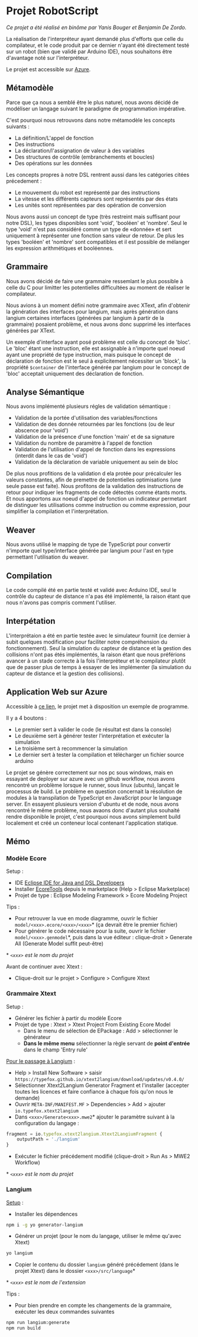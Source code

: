# Projet RobotScript

_Ce projet a été réalisé en binôme par Yanis Bouger et Benjamin De Zordo._

La réalisation de l'interpréteur ayant demandé plus d'efforts que celle du compilateur, et le code produit par ce dernier n'ayant été directement testé sur un robot (bien que validé par Arduino IDE), nous souhaitons être d'avantage noté sur l'interpréteur.

Le projet est accessible sur [Azure](https://robotscriptlang.azurewebsites.net).

## Métamodèle

Parce que ça nous a semblé être le plus naturel, nous avons décidé de modéliser un langage suivant le paradigme de programmation impérative.

C'est pourquoi nous retrouvons dans notre métamodèle les concepts suivants :
 - La définition/L'appel de fonction
 - Des instructions
 - La déclaration/l'assignation de valeur à des variables
 - Des structures de contrôle (embranchements et boucles)
 - Des opérations sur les données

Les concepts propres à notre DSL rentrent aussi dans les catégories citées précedement :
 - Le mouvement du robot est représenté par des instructions
 - La vitesse et les différents capteurs sont représentés par des états
 - Les unités sont représentées par des opération de conversion

Nous avons aussi un concept de type (très restreint mais suffisant pour notre DSL), les types disponibles sont 'void', 'booléen' et 'nombre'.
Seul le type 'void' n'est pas considéré comme un type de «donnée» et sert uniquement à représenter une fonction sans valeur de retour.
De plus les types 'booléen' et 'nombre' sont compatibles et il est possible de mélanger les expression arithmétiques et booléennes.

## Grammaire

Nous avons décidé de faire une grammaire ressemlant le plus possible à celle du C pour limitter les potentielles difficultées au moment de réaliser le compilateur.

Nous avions à un moment défini notre grammaire avec XText, afin d'obtenir la génération des interfaces pour langium, mais après génération dans langium certaines interfaces (générées par langium à partir de la grammaire) posaient problème, et nous avons donc supprimé les interfaces générées par XText.

Un exemple d'interface ayant posé problème est celle du concept de 'bloc'. Le 'bloc' étant une instruction, elle est assignable à n'importe quel noeud ayant une propriété de type instruction, mais puisque le concept de déclaration de fonction est le seul à explicitement nécessiter un 'block', la propriété `$container` de l'interface générée par langium pour le concept de 'bloc' acceptait uniquement des déclaration de fonction.

## Analyse Sémantique

Nous avons implémenté plusieurs régles de validation sémantique :
 - Validation de la portée d'utilisation des variables/fonctions
 - Validation de des donnée retournées par les fonctions (ou de leur abscence pour 'void')
 - Validation de la présence d'une fonction 'main' et de sa signature
 - Validation du nombre de paramètre à l'appel de fonction
 - Validation de l'utilisation d'appel de fonction dans les expressions (interdit dans le cas de 'void')
 - Validation de la déclaration de variable uniquement au sein de bloc

De plus nous profitions de la validation d ela protée pour précalculer les valeurs constantes, afin de premettre de potentielles optimisations (une seule passe est faite).
Nous profitons de la validation des instructions de retour pour indiquer les fragments de code détectés comme étants morts.
Et nous apportons aux noeud d'appel de fonction un indicateur permetant de distinguer les utilisations comme instruction ou comme expression, pour simplifier la compilation et l'interprétation.

## Weaver

Nous avons utilisé le mapping de type de TypeScript pour convertir n'importe quel type/interface générée par langium pour l'ast en type permettant l'utilisation du weaver.

## Compilation

Le code compilé été en partie testé et validé avec Arduino IDE, seul le contrôle du capteur de distance n'a pas été implémenté, la raison étant que nous n'avons pas compris comment l'utiliser.

## Interpétation

L'interprétaion a été en partie testée avec le simulateur fournit (ce dernier à subit quelques modification pour faciliter notre compréhension du fonctionnement). Seul la simulation du capteur de distance et la gestion des collisions n'ont pas étés implémentés, la raison étant que nous préférions avancer à un stade correcte à la fois l'interpréteur et le compilateur plutôt que de passer plus de temps à essayer de les implémenter (la simulation du capteur de distance et la gestion des collisions).

## Application Web sur Azure

Accessible à [ce lien](https://robotscriptlang.azurewebsites.net), le projet met à disposition un exemple de programme.

Il y a 4 boutons :
 - Le premier sert à valider le code (le résultat est dans la console)
 - Le deuxième sert à générer tester l'interprétation et exécuter la simulation
 - Le troisième sert à recommencer la simulation
 - Le dernier sert à tester la compilation et télécharger un fichier source arduino

Le projet se génère correctement sur nos pc sous windows, mais en essayant de deployer sur azure avec un github workflow, nous avons rencontré un problème lorsque le runner, sous linux (ubuntu), lançait le processus de build. Le problème en question concernait la résolution de modules à la transpilation de TypeScript en JavaScript pour le language server. En essayent plusieurs version d'ubuntu et de node, nous avons rencontré le même problème, nous avaons donc d'autant plus souhaité rendre disponible le projet, c'est pourquoi nous avons simplement build localement et créé un conteneur local contenant l'application statique.

## Mémo

### Modèle Ecore
Setup :
- IDE [Eclipse IDE for Java and DSL Developers](https://www.eclipse.org/downloads/packages/release/juno/sr2/eclipse-ide-java-and-dsl-developers)
- Installer [EcoreTools](https://marketplace.eclipse.org/content/ecoretools-ecore-diagram-editor) depuis le marketplace (Help > Eclipse Marketplace)
- Projet de type : Eclipse Modeling Framework > Ecore Modeling Project

Tips :
 - Pour retrouver la vue en mode diagramme, ouvrir le fichier `model/<xxx>.ecore/<xxx>/<xxx>`\* (ça devrait être le premier fichier)
 - Pour générer le code nécessaire pour la suite, ouvrir le fichier `model/<xxx>.genmodel`\*, puis dans la vue éditeur : clique-droit > Generate All (Generate Model suffit peut-être)

\* *`<xxx>` est le nom du projet*

Avant de continuer avec Xtext :
- Clique-droit sur le projet > Configure > Configure Xtext

### Grammaire Xtext
Setup :
- Générer les fichier à partir du modèle Ecore
- Projet de type : Xtext > Xtext Project From Existing Ecore Model
  -  Dans le menu de sélection de EPackage : Add > sélectionner le générateur
  -  **Dans le même menu** sélectionner la règle servant de **point d'entrée** dans le champ 'Entry rule'

[Pour le passage à Langium](https://github.com/TypeFox/xtext2langium) :
- Help > Install New Software > saisir `https://typefox.github.io/xtext2langium/download/updates/v0.4.0/`
- Sélectionner Xtext2Langium Generator Fragment et l'installer (accepter toutes les licences et faire confiance à chaque fois qu'on nous le demande)
- Ouvrir `META-INF/MANIFEST.MF` > Dependencies > Add > ajouter `io.typefox.xtext2langium`
- Dans `<xxx>/Generate<xxx>.mwe2`\* ajouter le paramètre suivant à la configuration du langage :
```js
fragment = io.typefox.xtext2langium.Xtext2LangiumFragment {
    outputPath = './langium'
}
```
- Exécuter le fichier précédement modifié (clique-droit > Run As > MWE2 Workflow)

\* *`<xxx>` est le nom du projet*

### Langium
[Setup](https://langium.org/docs/getting-started/) :
- Installer les dépendences
```sh
npm i -g yo generator-langium
```
- Générer un projet (pour le nom du langage, utiliser le même qu'avec Xtext)
```sh
yo langium
```
- Copier le contenu du dossier `langium` généré précédement (dans le projet Xtext) dans le dossier `<xxx>/src/language`\*

\* *`<xxx>` est le nom de l'extension*

Tips :
- Pour bien prendre en compte les changements de la grammaire, exécuter les deux commandes suivantes
```sh
npm run langium:generate
npm run build
```
